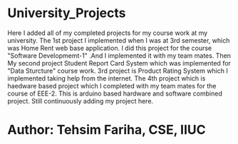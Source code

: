 # University_Projects

Here I added all of my completed projects for my course work at my university. The 1st project I implemented when I was at 3rd semester, which was Home Rent web base application. I did this project for the course "Software Developmemt-1" .And I implemented it with my team mates. Then My second project Student Report Card System which was implemented for "Data Sturcture" course work. 3rd project is Product Rating System which I implemented taking  help from the internet. The 4th project which is haedware based project which I completed with my team mates for the course of EEE-2. This is arduino based hardware and software combined project. Still continuously adding my project here.

# Author: Tehsim Fariha, CSE, IIUC
